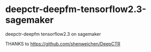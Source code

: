 # deepctr-deepfm-tensorflow2.3-sagemaker
deepctr-deepfm tensorflow2.3 on sagemaker

THANKS to https://github.com/shenweichen/DeepCTR 
